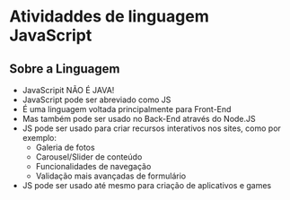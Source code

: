 # Atividaddes de linguagem JavaScript

## Sobre a Linguagem

- JavaScripit NÃO É JAVA!
- JavaScript pode ser abreviado como JS
- É uma linguagem voltada principalmente para Front-End
- Mas também pode ser usado no Back-End através do Node.JS
- JS pode ser usado para criar recursos interativos nos sites, como por exemplo:
    - Galeria de fotos
    - Carousel/Slider de conteúdo
    - Funcionalidades de navegação
    - Validação mais avançadas de formulário
- JS pode ser usado até mesmo para criação de aplicativos e games 